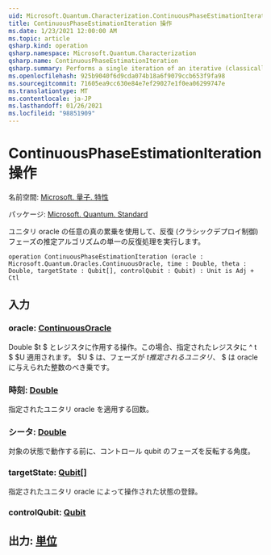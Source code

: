 ```yaml
---
uid: Microsoft.Quantum.Characterization.ContinuousPhaseEstimationIteration
title: ContinuousPhaseEstimationIteration 操作
ms.date: 1/23/2021 12:00:00 AM
ms.topic: article
qsharp.kind: operation
qsharp.namespace: Microsoft.Quantum.Characterization
qsharp.name: ContinuousPhaseEstimationIteration
qsharp.summary: Performs a single iteration of an iterative (classically-controlled) phase estimation algorithm using arbitrary real powers of a unitary oracle.
ms.openlocfilehash: 925b9040f6d9cda074b18a6f9079ccb653f9fa98
ms.sourcegitcommit: 71605ea9cc630e84e7ef29027e1f0ea06299747e
ms.translationtype: MT
ms.contentlocale: ja-JP
ms.lasthandoff: 01/26/2021
ms.locfileid: "98851909"
---
```

# <a name="continuousphaseestimationiteration-operation"></a>ContinuousPhaseEstimationIteration 操作

名前空間: [Microsoft. 量子. 特性](xref:Microsoft.Quantum.Characterization)

パッケージ: [Microsoft. Quantum. Standard](https://nuget.org/packages/Microsoft.Quantum.Standard)


ユニタリ oracle の任意の真の累乗を使用して、反復 (クラシックデプロイ制御) フェーズの推定アルゴリズムの単一の反復処理を実行します。

```qsharp
operation ContinuousPhaseEstimationIteration (oracle : Microsoft.Quantum.Oracles.ContinuousOracle, time : Double, theta : Double, targetState : Qubit[], controlQubit : Qubit) : Unit is Adj + Ctl
```


## <a name="input"></a>入力

### <a name="oracle--continuousoracle"></a>oracle: [ContinuousOracle](xref:Microsoft.Quantum.Oracles.ContinuousOracle)

Double $t $ とレジスタに作用する操作。この場合、指定されたレジスタに ^ t $ $U 適用されます。 $U $ は、フェーズが $t 推定されるユニタリ、$ $ は oracle に与えられた整数のべき乗です。


### <a name="time--double"></a>時刻: [Double](xref:microsoft.quantum.lang-ref.double)

指定されたユニタリ oracle を適用する回数。


### <a name="theta--double"></a>シータ: [Double](xref:microsoft.quantum.lang-ref.double)

対象の状態で動作する前に、コントロール qubit のフェーズを反転する角度。


### <a name="targetstate--qubit"></a>targetState: [Qubit](xref:microsoft.quantum.lang-ref.qubit)[]

指定されたユニタリ oracle によって操作された状態の登録。


### <a name="controlqubit--qubit"></a>controlQubit: [Qubit](xref:microsoft.quantum.lang-ref.qubit)





## <a name="output--unit"></a>出力: [単位](xref:microsoft.quantum.lang-ref.unit)

